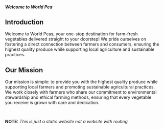 ##### Welcome to World Pea 

## Introduction
Welcome to World Peas, your one-stop destination for farm-fresh vegetables delivered straight to your doorstep! We pride ourselves on fostering a direct connection between farmers and consumers, ensuring the highest quality produce while supporting local agriculture and sustainable practices.
<br>

## Our Mission
Our mission is simple: to provide you with the highest quality produce while supporting local farmers and promoting sustainable agricultural practices. We work closely with farmers who share our commitment to environmental stewardship and ethical farming methods, ensuring that every vegetable you receive is grown with care and dedication.

<br>

 <b>NOTE: </b><i>This is just a static website not a website with routing</i> 



